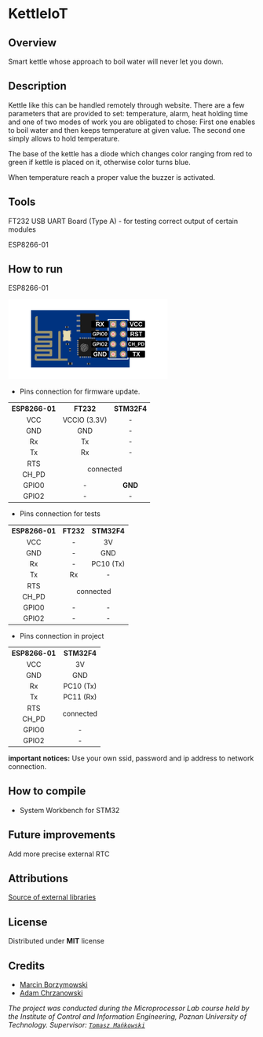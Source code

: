 # KettleIoT
## Overview
Smart kettle whose approach to boil water will never let you down.
## Description
Kettle like this can be handled remotely through website. There are a few parameters that are provided to set: temperature, alarm, heat holding time and one of two modes of work you are obligated to chose:
First one enables to boil water and then keeps temperature at given value. The second one simply allows to hold temperature.

The base of the kettle has a diode which changes color ranging from red to green if kettle is placed on it, otherwise color turns blue.

When temperature reach a proper value the buzzer is activated.
## Tools

FT232 USB UART Board (Type A) - for testing correct output of certain modules

ESP8266-01



## How to run

ESP8266-01

<img src="readme-images/ESP8266_pinout.png" width="325"/>

- Pins connection for firmware update.

<table>
  <tr align="center">
    <th>ESP8266-01</th>
    <th>FT232</th>
    <th>STM32F4</th>
  </tr>
  <tr align="center">
    <td>VCC</td>
    <td>VCCIO (3.3V)</td>
    <td>-</td>
  </tr>
  <tr align="center">
    <td>GND</td>
    <td>GND</td>
    <td>-</td>
  </tr>
  <tr align="center">
    <td>Rx</td>
    <td>Tx</td>
    <td>-</td>
  </tr>
  <tr align="center">
    <td>Tx</td>
    <td>Rx</td>
    <td>-</td>
  </tr>
  <tr align="center">
    <td>RTS</td>
     <td rowspan="2" colspan="2">connected</td>
  </tr>
  <tr align="center">
    <td>CH_PD</td>
  </tr>
  <tr align="center">
    <td>GPIO0</td>
    <td>-</td>
    <td><b>GND</b></td>
  </tr>
  <tr align="center">
    <td>GPIO2</td>
    <td>-</td>
    <td>-</td>
  </tr>
</table>

- Pins connection for tests

<table>
  <tr align="center">
    <th>ESP8266-01</th>
    <th>FT232</th>
    <th>STM32F4</th>
  </tr>
  <tr align="center">
    <td>VCC</td>
    <td>-</td>
    <td>3V</td>
  </tr>
  <tr align="center">
    <td>GND</td>
    <td>-</td>
    <td>GND</td>
  </tr>
  <tr align="center">
    <td>Rx</td>
    <td>-</td>
    <td>PC10 (Tx)</td>
  </tr>
  <tr align="center">
    <td>Tx</td>
    <td>Rx</td>
    <td>-</td>
  </tr>
  <tr align="center">
    <td>RTS</td>
    <td rowspan="2" colspan="2">connected</td>
  </tr>
  <tr align="center">
    <td>CH_PD</td>
  </tr>
  <tr align="center">
    <td>GPIO0</td>
    <td>-</td>
    <td>-</td>
  </tr>
  <tr align="center">
    <td>GPIO2</td>
    <td>-</td>
    <td>-</td>
  </tr>
</table>

- Pins connection in project

<table>
  <tr align="center">
    <th>ESP8266-01</th>
    <th>STM32F4</th>
  </tr>
  <tr align="center">
    <td>VCC</td>
    <td>3V</td>
  </tr>
  <tr align="center">
    <td>GND</td>
    <td>GND</td>
  </tr>
  <tr align="center">
    <td>Rx</td>
    <td>PC10 (Tx)</td>
  </tr>
  <tr align="center">
    <td>Tx</td>
    <td>PC11 (Rx)</td>
  </tr>
  <tr align="center">
    <td>RTS</td>
    <td rowspan="2">connected</td>
  </tr>
  <tr align="center">
    <td>CH_PD</td>
  </tr>
  <tr align="center">
    <td>GPIO0</td>
    <td>-</td>
  </tr>
  <tr align="center">
    <td>GPIO2</td>
    <td>-</td>
  </tr>
</table>

<b>important notices:</b>
Use your own ssid, password and ip address to network connection.


## How to compile
- System Workbench for STM32
## Future improvements
Add more precise external RTC
## Attributions
[Source of external libraries](https://github.com/MaJerle/stm32fxxx_hal_libraries)
## License
Distributed under **MIT** license
## Credits

- [Marcin Borzymowski](https://github.com/BMarcin) 
- [Adam Chrzanowski](https://github.com/chradam)

*The project was conducted during the Microprocessor Lab course held by the Institute of Control and Information Engineering, Poznan University of Technology.
Supervisor: [`Tomasz Mańkowski`](https://github.com/Tomasz-Mankowski)*
